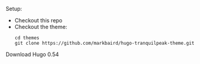 Setup:

- Checkout this repo
- Checkout the theme:
    ```
    cd themes
    git clone https://github.com/markbaird/hugo-tranquilpeak-theme.git
    ```

Download Hugo 0.54